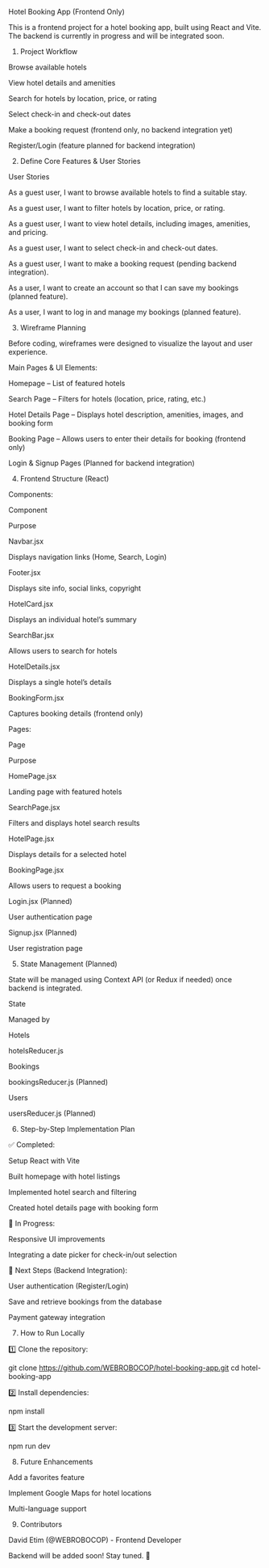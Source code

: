 Hotel Booking App (Frontend Only)

This is a frontend project for a hotel booking app, built using React and Vite. The backend is currently in progress and will be integrated soon.

1. Project Workflow

Browse available hotels

View hotel details and amenities

Search for hotels by location, price, or rating

Select check-in and check-out dates

Make a booking request (frontend only, no backend integration yet)

Register/Login (feature planned for backend integration)

2. Define Core Features & User Stories

User Stories

As a guest user, I want to browse available hotels to find a suitable stay.

As a guest user, I want to filter hotels by location, price, or rating.

As a guest user, I want to view hotel details, including images, amenities, and pricing.

As a guest user, I want to select check-in and check-out dates.

As a guest user, I want to make a booking request (pending backend integration).

As a user, I want to create an account so that I can save my bookings (planned feature).

As a user, I want to log in and manage my bookings (planned feature).

3. Wireframe Planning

Before coding, wireframes were designed to visualize the layout and user experience.

Main Pages & UI Elements:

Homepage – List of featured hotels

Search Page – Filters for hotels (location, price, rating, etc.)

Hotel Details Page – Displays hotel description, amenities, images, and booking form

Booking Page – Allows users to enter their details for booking (frontend only)

Login & Signup Pages (Planned for backend integration)

4. Frontend Structure (React)

Components:

Component

Purpose

Navbar.jsx

Displays navigation links (Home, Search, Login)

Footer.jsx

Displays site info, social links, copyright

HotelCard.jsx

Displays an individual hotel’s summary

SearchBar.jsx

Allows users to search for hotels

HotelDetails.jsx

Displays a single hotel’s details

BookingForm.jsx

Captures booking details (frontend only)

Pages:

Page

Purpose

HomePage.jsx

Landing page with featured hotels

SearchPage.jsx

Filters and displays hotel search results

HotelPage.jsx

Displays details for a selected hotel

BookingPage.jsx

Allows users to request a booking

Login.jsx (Planned)

User authentication page

Signup.jsx (Planned)

User registration page

5. State Management (Planned)

State will be managed using Context API (or Redux if needed) once backend is integrated.

State

Managed by

Hotels

hotelsReducer.js

Bookings

bookingsReducer.js (Planned)

Users

usersReducer.js (Planned)

6. Step-by-Step Implementation Plan

✅ Completed:

Setup React with Vite

Built homepage with hotel listings

Implemented hotel search and filtering

Created hotel details page with booking form

🔧 In Progress:

Responsive UI improvements

Integrating a date picker for check-in/out selection

🚀 Next Steps (Backend Integration):

User authentication (Register/Login)

Save and retrieve bookings from the database

Payment gateway integration

7. How to Run Locally

1️⃣ Clone the repository:

 git clone https://github.com/WEBROBOCOP/hotel-booking-app.git
 cd hotel-booking-app

2️⃣ Install dependencies:

npm install

3️⃣ Start the development server:

npm run dev

8. Future Enhancements

Add a favorites feature

Implement Google Maps for hotel locations

Multi-language support

9. Contributors

David Etim (@WEBROBOCOP) - Frontend Developer

Backend will be added soon! Stay tuned. 🚀

